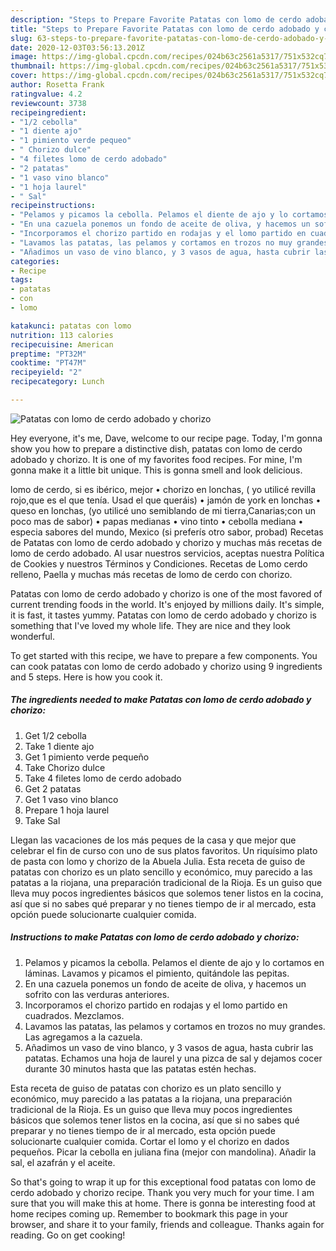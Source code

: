 ```yaml
---
description: "Steps to Prepare Favorite Patatas con lomo de cerdo adobado y chorizo"
title: "Steps to Prepare Favorite Patatas con lomo de cerdo adobado y chorizo"
slug: 63-steps-to-prepare-favorite-patatas-con-lomo-de-cerdo-adobado-y-chorizo
date: 2020-12-03T03:56:13.201Z
image: https://img-global.cpcdn.com/recipes/024b63c2561a5317/751x532cq70/patatas-con-lomo-de-cerdo-adobado-y-chorizo-foto-principal.jpg
thumbnail: https://img-global.cpcdn.com/recipes/024b63c2561a5317/751x532cq70/patatas-con-lomo-de-cerdo-adobado-y-chorizo-foto-principal.jpg
cover: https://img-global.cpcdn.com/recipes/024b63c2561a5317/751x532cq70/patatas-con-lomo-de-cerdo-adobado-y-chorizo-foto-principal.jpg
author: Rosetta Frank
ratingvalue: 4.2
reviewcount: 3738
recipeingredient:
- "1/2 cebolla"
- "1 diente ajo"
- "1 pimiento verde pequeo"
- " Chorizo dulce"
- "4 filetes lomo de cerdo adobado"
- "2 patatas"
- "1 vaso vino blanco"
- "1 hoja laurel"
- " Sal"
recipeinstructions:
- "Pelamos y picamos la cebolla. Pelamos el diente de ajo y lo cortamos en láminas. Lavamos y picamos el pimiento, quitándole las pepitas."
- "En una cazuela ponemos un fondo de aceite de oliva, y hacemos un sofrito con las verduras anteriores."
- "Incorporamos el chorizo partido en rodajas y el lomo partido en cuadrados. Mezclamos."
- "Lavamos las patatas, las pelamos y cortamos en trozos no muy grandes. Las agregamos a la cazuela."
- "Añadimos un vaso de vino blanco, y 3 vasos de agua, hasta cubrir las patatas. Echamos una hoja de laurel y una pizca de sal y dejamos cocer durante 30 minutos hasta que las patatas estén hechas."
categories:
- Recipe
tags:
- patatas
- con
- lomo

katakunci: patatas con lomo 
nutrition: 113 calories
recipecuisine: American
preptime: "PT32M"
cooktime: "PT47M"
recipeyield: "2"
recipecategory: Lunch

---
```



![Patatas con lomo de cerdo adobado y chorizo](https://img-global.cpcdn.com/recipes/024b63c2561a5317/751x532cq70/patatas-con-lomo-de-cerdo-adobado-y-chorizo-foto-principal.jpg)

Hey everyone, it's me, Dave, welcome to our recipe page. Today, I'm gonna show you how to prepare a distinctive dish, patatas con lomo de cerdo adobado y chorizo. It is one of my favorites food recipes. For mine, I'm gonna make it a little bit unique. This is gonna smell and look delicious.

lomo de cerdo, si es ibérico, mejor • chorizo en lonchas, ( yo utilicé revilla rojo,que es el que tenía. Usad el que queráis) • jamón de york en lonchas • queso en lonchas, (yo utilicé uno semiblando de mi tierra,Canarias;con un poco mas de sabor) • papas medianas • vino tinto • cebolla mediana • especia sabores del mundo, Mexico (si preferís otro sabor, probad) Recetas de Patatas con lomo de cerdo adobado y chorizo y muchas más recetas de lomo de cerdo adobado. Al usar nuestros servicios, aceptas nuestra Política de Cookies y nuestros Términos y Condiciones. Recetas de Lomo cerdo relleno, Paella y muchas más recetas de lomo de cerdo con chorizo.

Patatas con lomo de cerdo adobado y chorizo is one of the most favored of current trending foods in the world. It's enjoyed by millions daily. It's simple, it is fast, it tastes yummy. Patatas con lomo de cerdo adobado y chorizo is something that I've loved my whole life. They are nice and they look wonderful.


To get started with this recipe, we have to prepare a few components. You can cook patatas con lomo de cerdo adobado y chorizo using 9 ingredients and 5 steps. Here is how you cook it.

<!--inarticleads1-->

##### The ingredients needed to make Patatas con lomo de cerdo adobado y chorizo:

1. Get 1/2 cebolla
1. Take 1 diente ajo
1. Get 1 pimiento verde pequeño
1. Take  Chorizo dulce
1. Take 4 filetes lomo de cerdo adobado
1. Get 2 patatas
1. Get 1 vaso vino blanco
1. Prepare 1 hoja laurel
1. Take  Sal


Llegan las vacaciones de los más peques de la casa y que mejor que celebrar el fin de curso con uno de sus platos favoritos. Un riquísimo plato de pasta con lomo y chorizo de la Abuela Julia. Esta receta de guiso de patatas con chorizo es un plato sencillo y económico, muy parecido a las patatas a la riojana, una preparación tradicional de la Rioja. Es un guiso que lleva muy pocos ingredientes básicos que solemos tener listos en la cocina, así que si no sabes qué preparar y no tienes tiempo de ir al mercado, esta opción puede solucionarte cualquier comida. 

<!--inarticleads2-->

##### Instructions to make Patatas con lomo de cerdo adobado y chorizo:

1. Pelamos y picamos la cebolla. Pelamos el diente de ajo y lo cortamos en láminas. Lavamos y picamos el pimiento, quitándole las pepitas.
1. En una cazuela ponemos un fondo de aceite de oliva, y hacemos un sofrito con las verduras anteriores.
1. Incorporamos el chorizo partido en rodajas y el lomo partido en cuadrados. Mezclamos.
1. Lavamos las patatas, las pelamos y cortamos en trozos no muy grandes. Las agregamos a la cazuela.
1. Añadimos un vaso de vino blanco, y 3 vasos de agua, hasta cubrir las patatas. Echamos una hoja de laurel y una pizca de sal y dejamos cocer durante 30 minutos hasta que las patatas estén hechas.


Esta receta de guiso de patatas con chorizo es un plato sencillo y económico, muy parecido a las patatas a la riojana, una preparación tradicional de la Rioja. Es un guiso que lleva muy pocos ingredientes básicos que solemos tener listos en la cocina, así que si no sabes qué preparar y no tienes tiempo de ir al mercado, esta opción puede solucionarte cualquier comida. Cortar el lomo y el chorizo en dados pequeños. Picar la cebolla en juliana fina (mejor con mandolina). Añadir la sal, el azafrán y el aceite. 

So that's going to wrap it up for this exceptional food patatas con lomo de cerdo adobado y chorizo recipe. Thank you very much for your time. I am sure that you will make this at home. There is gonna be interesting food at home recipes coming up. Remember to bookmark this page in your browser, and share it to your family, friends and colleague. Thanks again for reading. Go on get cooking!
